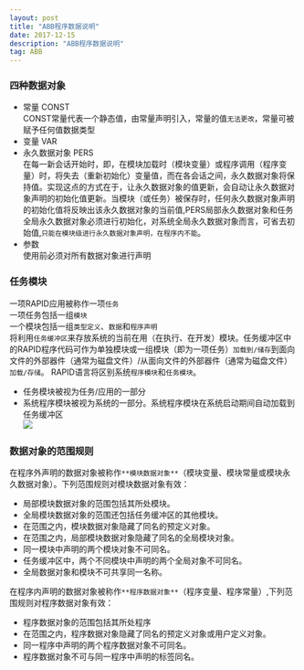 ```yaml
---
layout: post
title: "ABB程序数据说明"
date: 2017-12-15 
description: "ABB程序数据说明"
tag: ABB
---
```

### 四种数据对象
- 常量 CONST  
CONST常量代表一个静态值，由常量声明引入，常量的值`无法更改`，常量可被赋予任何值数据类型
- 变量 VAR
- 永久数据对象 PERS  
在每一新会话开始时，即，在模块加载时（模块变量）或程序调用（程序变量）时，将失去（重新初始化）变量值，而在各会话之间，永久数据对象将保持值。实现这点的方式在于，让永久数据对象的值更新，会自动让永久数据对象声明的初始化值更新。当模块（或任务）被保存时，任何永久数据对象声明的初始化值将反映出该永久数据对象的当前值,PERS局部永久数据对象和任务全局永久数据对象必须进行初始化，对系统全局永久数据对象而言，可省去初始值,`只能在模块级进行永久数据对象声明，在程序内不能`。
- 参数  
使用前必须对所有数据对象进行声明  

  
### 任务模块
一项RAPID应用被称作一项`任务`   
一项任务包括一组`模块`  
一个模块包括一组`类型定义`、`数据`和`程序声明`  
将利用`任务缓冲区`来存放系统的当前在用（在执行、在开发）模块。任务缓冲区中的RAPID程序代码可作为单独模块或一组模块（即为一项任务）`加载到/储存`到面向文件的外部器件（通常为磁盘文件）/从面向文件的外部器件（通常为磁盘文件）`加载/存储`。
RAPID语言将区别系统`程序模块`和`任务模块`。
 
- 任务模块被视为任务/应用的一部分
- 系统程序模块被视为系统的一部分。系统程序模块在系统启动期间自动加载到任务缓冲区  
![](http://ou3sec0jp.bkt.clouddn.com/TIM%E5%9B%BE%E7%89%8720171215220417.png)
### 数据对象的范围规则
在程序外声明的数据对象被称作`**模块数据对象**`（模块变量、模块常量或模块永久数据对象）。下列范围规则对模块数据对象有效：

- 局部模块数据对象的范围包括其所处模块。
- 全局模块数据对象的范围还包括任务缓冲区的其他模块。
- 在范围之内，模块数据对象隐藏了同名的预定义对象。
- 在范围之内，局部模块数据对象隐藏了同名的全局模块对象。
- 同一模块中声明的两个模块对象不可同名。
- 任务缓冲区中，两个不同模块中声明的两个全局对象不可同名。
- 全局数据对象和模块不可共享同一名称。 
 
在程序内声明的数据对象被称作`**程序数据对象**`（程序变量、程序常量）,下列范围规则对程序数据对象有效：

- 程序数据对象的范围包括其所处程序
- 在范围之内，程序数据对象隐藏了同名的预定义对象或用户定义对象。
- 同一程序中声明的两个程序数据对象不可同名。
- 程序数据对象不可与同一程序中声明的标签同名。
 

